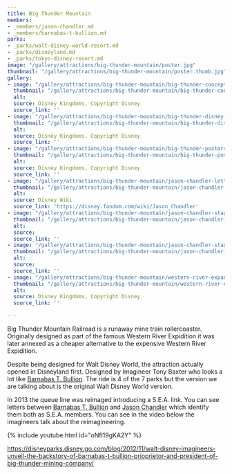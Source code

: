```yaml
---
title: Big Thunder Mountain
members:
- _members/jason-chandler.md
- _members/barnabas-t-bullion.md
parks:
- _parks/walt-disney-world-resort.md
- _parks/disneyland.md
- _parks/tokyo-disney-resort.md
image: "/gallery/attractions/big-thunder-mountain/poster.jpg"
thumbnail: "/gallery/attractions/big-thunder-mountain/poster.thumb.jpg"
gallery:
- image: "/gallery/attractions/big-thunder-mountain/big-thunder-concept-work.jpg"
  thumbnail: "/gallery/attractions/big-thunder-mountain/big-thunder-concept-work.thumb.jpg"
  alt: 
  source: Disney Kingdoms, Copyright Disney
  source_link: ''
- image: "/gallery/attractions/big-thunder-mountain/big-thunder-disney-kingdoms-artwork.jpg"
  thumbnail: "/gallery/attractions/big-thunder-mountain/big-thunder-disney-kingdoms-artwork.thumb.jpg"
  alt: 
  source: Disney Kingdoms, Copyright Disney
  source_link: ''
- image: "/gallery/attractions/big-thunder-mountain/big-thunder-posters.jpg"
  thumbnail: "/gallery/attractions/big-thunder-mountain/big-thunder-posters.thumb.jpg"
  alt: 
  source: Disney Kingdoms, Copyright Disney
  source_link: ''
- image: "/gallery/attractions/big-thunder-mountain/jason-chandler-letter.jpg"
  thumbnail: "/gallery/attractions/big-thunder-mountain/jason-chandler-letter.thumb.jpg"
  alt: 
  source: Disney Wiki
  source_link: 'https://disney.fandom.com/wiki/Jason_Chandler'
- image: "/gallery/attractions/big-thunder-mountain/jason-chandler-stage-coach-disneyland-zoom.jpg"
  thumbnail: "/gallery/attractions/big-thunder-mountain/jason-chandler-stage-coach-disneyland-zoom.thumb.jpg"
  alt: 
  source: 
  source_link: ''
- image: "/gallery/attractions/big-thunder-mountain/jason-chandler-stagecoach-disneyland-largejpg"
  thumbnail: "/gallery/attractions/big-thunder-mountain/jason-chandler-stagecoach-disneyland-large.thumb.jpg"
  alt: 
  source: 
  source_link: ''
- image: "/gallery/attractions/big-thunder-mountain/western-river-expansionjpg"
  thumbnail: "/gallery/attractions/big-thunder-mountain/western-river-expansion.thumb.jpg"
  alt: 
  source: Disney Kingdoms, Copyright Disney
  source_link: ''

---
```

Big Thunder Mountain Railroad is a runaway mine train rollercoaster. Originally designed as part of the famous Western River Expidition it was later annexed as a cheaper alternative to the expensive Western River Expidition.

Despite being designed for Walt Disney World, the attraction actually opened in Disneyland first. Designed by Imagineer Tony Baxter who looks a lot like [Barnabas T. Bullion](/sea/members/barnabas-t-bullion). The ride is 4 of the 7 parks but the version we are talking about is the original Walt Disney World version.

In 2013 the queue line was reimaged introducing a S.E.A. link. You can see letters between [Barnabas T. Bullion](/sea/members/barnabas-t-bullion) and [Jason Chandler](/sea/members/jason-chandler) which identify them both as S.E.A. members. You can see in the video below the imagineers talk about the reimagineering.

{% include youtube.html id="oNfl19gKA2Y" %}

https://disneyparks.disney.go.com/blog/2012/11/walt-disney-imagineers-unveil-the-backstory-of-barnabas-t-bullion-prioprietor-and-president-of-big-thunder-mining-company/